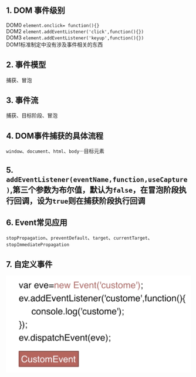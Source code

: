 <!-- 11 DOM事件 -->
## 1. DOM 事件级别
DOM0 `element.onclick= function(){}`   
DOM2 `element.addEventListener('click',function(){})`   
DOM3 `element.addEventListener('keyup',function(){})`   
DOM1标准制定中没有涉及事件相关的东西
## 2. 事件模型
捕获、冒泡
## 3. 事件流
捕获、目标阶段、冒泡
## 4. DOM事件捕获的具体流程
`window`、`document`、`html`、`body`···目标元素
## 5. `addEventListener(eventName,function,useCapture)`,第三个参数为布尔值，默认为`false`，在冒泡阶段执行回调，设为`true`则在捕获阶段执行回调
## 6. Event常见应用
`stopPropagation`、`preventDefault`、`target`、`currentTarget`、`stopImmediatePropagation`
## 7. 自定义事件
![自定义事件](./asset/11%20自定义事件.png)